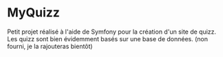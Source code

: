 # MyQuizz

Petit projet réalisé à l'aide de Symfony pour la création d'un site de quizz. Les quizz sont bien évidemment basés sur une base de données. (non fourni, je la rajouteras bientôt)

